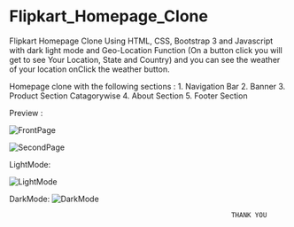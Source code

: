 # Flipkart_Homepage_Clone
Flipkart Homepage Clone Using HTML, CSS, Bootstrap 3 and Javascript with dark light mode and Geo-Location Function (On a button click you will get to see Your Location, State and Country)
and you can see the weather of your location onClick the weather button.

Homepage clone with the following sections :
                  1. Navigation Bar
                  2. Banner
                  3. Product Section Catagorywise
                  4. About Section
                  5. Footer Section
                  
                  
Preview :

![FrontPage](https://github.com/atanumondal-2001/Flipkart_Homepage_Clone/assets/69724446/580e1062-88d9-4de6-89f5-5ae4af3eec72)



![SecondPage](https://github.com/atanumondal-2001/Flipkart_Homepage_Clone/assets/69724446/734acc2a-ed86-4cb7-8b64-140502dfcc68)


LightMode:

![LightMode](https://github.com/atanumondal-2001/Flipkart_Homepage_Clone/assets/69724446/b3670bfa-4ed5-4556-8211-5d4b3db74baf)



DarkMode:
![DarkMode](https://github.com/atanumondal-2001/Flipkart_Homepage_Clone/assets/69724446/319ab1a2-187d-49c0-9195-67e1e1616463)






                                                            THANK YOU

